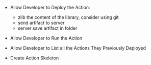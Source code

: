 

- Allow Developer to Deploy the Action:
    
  * zlib the content of the library, consider using git
  * send artifact to server
  * server save artifact in folder

- Allow Developer to Run the Action

- Allow Developer to List all the Actions They Previously Deployed 

- Create Action Skeleton  